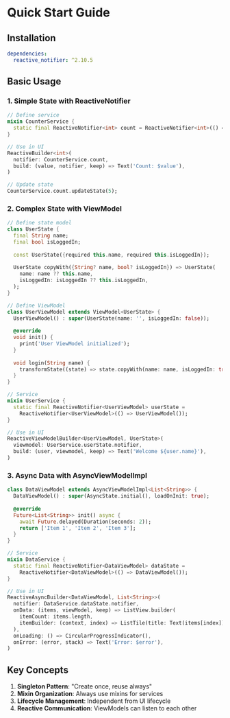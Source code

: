 # Quick Start Guide

## Installation

```yaml
dependencies:
  reactive_notifier: ^2.10.5
```

## Basic Usage

### 1. Simple State with ReactiveNotifier

```dart
// Define service
mixin CounterService {
  static final ReactiveNotifier<int> count = ReactiveNotifier<int>(() => 0);
}

// Use in UI
ReactiveBuilder<int>(
  notifier: CounterService.count,
  build: (value, notifier, keep) => Text('Count: $value'),
)

// Update state
CounterService.count.updateState(5);
```

### 2. Complex State with ViewModel

```dart
// Define state model
class UserState {
  final String name;
  final bool isLoggedIn;
  
  const UserState({required this.name, required this.isLoggedIn});
  
  UserState copyWith({String? name, bool? isLoggedIn}) => UserState(
    name: name ?? this.name,
    isLoggedIn: isLoggedIn ?? this.isLoggedIn,
  );
}

// Define ViewModel
class UserViewModel extends ViewModel<UserState> {
  UserViewModel() : super(UserState(name: '', isLoggedIn: false));
  
  @override
  void init() {
    print('User ViewModel initialized');
  }
  
  void login(String name) {
    transformState((state) => state.copyWith(name: name, isLoggedIn: true));
  }
}

// Service
mixin UserService {
  static final ReactiveNotifier<UserViewModel> userState = 
    ReactiveNotifier<UserViewModel>(() => UserViewModel());
}

// Use in UI
ReactiveViewModelBuilder<UserViewModel, UserState>(
  viewmodel: UserService.userState.notifier,
  build: (user, viewmodel, keep) => Text('Welcome ${user.name}'),
)
```

### 3. Async Data with AsyncViewModelImpl

```dart
class DataViewModel extends AsyncViewModelImpl<List<String>> {
  DataViewModel() : super(AsyncState.initial(), loadOnInit: true);
  
  @override
  Future<List<String>> init() async {
    await Future.delayed(Duration(seconds: 2));
    return ['Item 1', 'Item 2', 'Item 3'];
  }
}

// Service
mixin DataService {
  static final ReactiveNotifier<DataViewModel> dataState = 
    ReactiveNotifier<DataViewModel>(() => DataViewModel());
}

// Use in UI
ReactiveAsyncBuilder<DataViewModel, List<String>>(
  notifier: DataService.dataState.notifier,
  onData: (items, viewModel, keep) => ListView.builder(
    itemCount: items.length,
    itemBuilder: (context, index) => ListTile(title: Text(items[index])),
  ),
  onLoading: () => CircularProgressIndicator(),
  onError: (error, stack) => Text('Error: $error'),
)
```

## Key Concepts

1. **Singleton Pattern**: "Create once, reuse always"
2. **Mixin Organization**: Always use mixins for services
3. **Lifecycle Management**: Independent from UI lifecycle
4. **Reactive Communication**: ViewModels can listen to each other